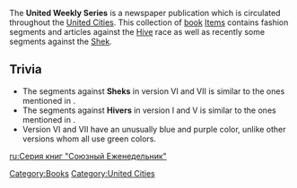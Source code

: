 The **United Weekly Series** is a newspaper publication which is
circulated throughout the [United Cities](03%20-%20Projects%20&%20Wikis/Kenshi/Kenshi%20Wiki/Kenshi%20Wiki%20Template/United_Cities.md "wikilink").
This collection of [book](Lore_Books.md "wikilink")
[Items](Items.md "wikilink") contains fashion segments and articles against
the [Hive](Hive.md "wikilink") race as well as recently some segments
against the [Shek](Shek.md "wikilink").

## Trivia

- The segments against **Sheks** in version VI and VII is similar to the
  ones mentioned in [](The_Guiding_Light_IV.md).
- The segments against **Hivers** in version I and V is similar to the
  ones mentioned in [](The_Guiding_Light_VI.md).
- Version VI and VII have an unusually blue and purple color, unlike
  other versions whom all use green colors.

[ru:Серия книг "Союзный
Еженедельник"](ru:Серия_книг_"Союзный_Еженедельник" "wikilink")

[Category:Books](Category:Books "wikilink") [Category:United
Cities](Category:United_Cities "wikilink")